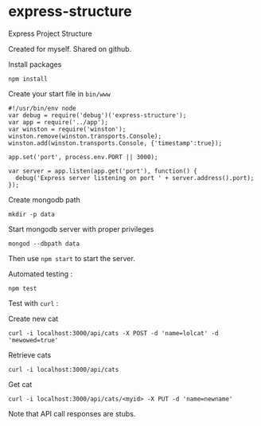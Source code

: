 express-structure
=================

Express Project Structure

Created for myself. Shared on github.

Install packages
```
npm install
```

Create your start file in `bin/www`

```
#!/usr/bin/env node
var debug = require('debug')('express-structure');
var app = require('../app');
var winston = require('winston');
winston.remove(winston.transports.Console);
winston.add(winston.transports.Console, {'timestamp':true});

app.set('port', process.env.PORT || 3000);

var server = app.listen(app.get('port'), function() {
  debug('Express server listening on port ' + server.address().port);
});
```


Create mongodb path
```
mkdir -p data
```

Start mongodb server with proper privileges
```
mongod --dbpath data
```


Then use `npm start` to start the server.

Automated testing :
```
npm test
```

Test with `curl` :

Create new cat
```
curl -i localhost:3000/api/cats -X POST -d 'name=lolcat' -d 'mewowed=true'
```

Retrieve cats
```
curl -i localhost:3000/api/cats
```

Get cat
```
curl -i localhost:3000/api/cats/<myid> -X PUT -d 'name=newname'
```

Note that API call responses are stubs.